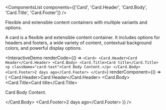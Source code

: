 <ComponentsList
  components={['Card', 'Card.Header', 'Card.Body', 'Card.Title', 'Card.Footer']}
/>

Flexible and extensible content containers with multiple variants and options.

A card is a flexible and extensible content container. It includes options for
headers and footers, a wide variety of content, contextual background colors,
and powerful display options.

<InteractiveDemo
  renderCode={() => `<Card>
  <Card.Header>Card Header</Card.Header>
  <Card.Body>
    <Card.Title>Card title</Card.Title>
    <p className="card-text">Card Body Content.</p>
  </Card.Body>
  <Card.Footer>2 days ago</Card.Footer>
</Card>`}
  renderComponent={() => (
    <Card className="w-50">
      <Card.Header>Card Header</Card.Header>
      <Card.Body>
        <Card.Title>Card title</Card.Title>
        <p className="card-text">Card Body Content.</p>
      </Card.Body>
      <Card.Footer>2 days ago</Card.Footer>
    </Card>
  )}
/>

<PropsDocs />
